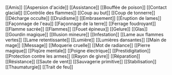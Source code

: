 [[Amis]]
[[Aspersion d'acide]]
[[Assistance]]
[[Bouffée de poison]]
[[Contact glacial]]
[[Contrôle des flammes]]
[[Coup au but]]
[[Coup de tonnerre]]
[[Décharge occulte]]
[[Druidisme]]
[[Embrasement]]
[[Éruption de lames]]
[[Façonnage de l'eau]]
[[Façonnage de la terre]]
[[Ferrage foudroyant]]
[[Flamme sacrée]]
[[Flammes]]
[[Fouet épineux]]
[[Gelure]]
[[Glas]]
[[Gourdin magique]]
[[Illusion mineure]]
[[Infestation]]
[[Lame aux flammes vertes]]
[[Lame retentissante]]
[[Lumière]]
[[Lumières dansantes]]
[[Main de mage]]
[[Message]]
[[Moquerie cruelle]]
[[Mot de radiance]]
[[Pierre magique]]
[[Piqûre mentale]]
[[Poigne électrique]]
[[Prestidigitation]]
[[Protection contre les armes]]
[[Rayon de givre]]
[[Réparation]]
[[Résistance]]
[[Saute de vent]]
[[Sauvagerie primitive]]
[[Stabilisation]]
[[Thaumaturgie]]
[[Trait de feu]]
